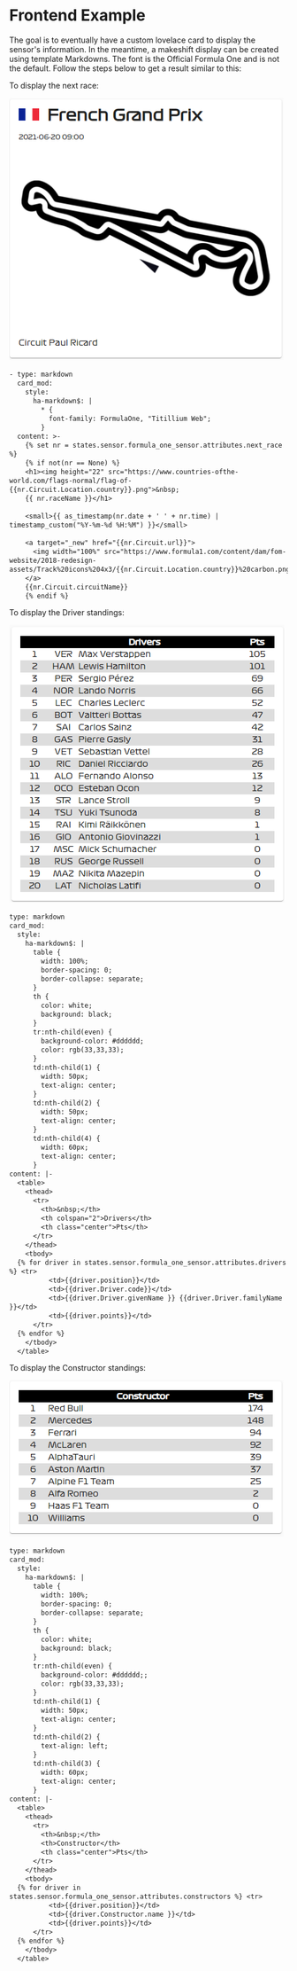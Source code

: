 # Frontend Example
The goal is to eventually have a custom lovelace card to display the sensor's information. In the meantime, a makeshift display can be created using template Markdowns.  The font is the Official Formula One and is not the default. Follow the steps below to get a result similar to this:

To display the next race:

![Next Race](./next_race.png) 
```
- type: markdown
  card_mod:
    style:
      ha-markdown$: |
        * {
          font-family: FormulaOne, "Titillium Web";
        }
  content: >-
    {% set nr = states.sensor.formula_one_sensor.attributes.next_race %}
    {% if not(nr == None) %} 
    <h1><img height="22" src="https://www.countries-ofthe-world.com/flags-normal/flag-of-{{nr.Circuit.Location.country}}.png">&nbsp;
    {{ nr.raceName }}</h1>

    <small>{{ as_timestamp(nr.date + ' ' + nr.time) | timestamp_custom("%Y-%m-%d %H:%M") }}</small>

    <a target="_new" href="{{nr.Circuit.url}}">
      <img width="100%" src="https://www.formula1.com/content/dam/fom-website/2018-redesign-assets/Track%20icons%204x3/{{nr.Circuit.Location.country}}%20carbon.png.transform/4col/image.png">
    </a>
    {{nr.Circuit.circuitName}}
    {% endif %}
```

To display the Driver standings:

![Driver standings](./driver_standings.png)
```
type: markdown
card_mod:
  style:
    ha-markdown$: |
      table {
        width: 100%;
        border-spacing: 0;
        border-collapse: separate;
      }
      th {
        color: white;
        background: black;
      }
      tr:nth-child(even) {
        background-color: #dddddd;
        color: rgb(33,33,33);
      }
      td:nth-child(1) {
        width: 50px;
        text-align: center;
      }
      td:nth-child(2) {
        width: 50px;
        text-align: center;
      }
      td:nth-child(4) {
        width: 60px;
        text-align: center;
      }
content: |-
  <table>
    <thead>
      <tr>
        <th>&nbsp;</th>
        <th colspan="2">Drivers</th>
        <th class="center">Pts</th>
      </tr>
    </thead>
    <tbody>
  {% for driver in states.sensor.formula_one_sensor.attributes.drivers %} <tr>
          <td>{{driver.position}}</td>
          <td>{{driver.Driver.code}}</td>
          <td>{{driver.Driver.givenName }} {{driver.Driver.familyName }}</td>
          <td>{{driver.points}}</td>
      </tr>
  {% endfor %}
    </tbody>
  </table>
```

To display the Constructor standings:

![Constructor standings](./constructor_standings.png)
```
type: markdown
card_mod:
  style:
    ha-markdown$: |
      table {
        width: 100%;
        border-spacing: 0;
        border-collapse: separate;
      }
      th {
        color: white;
        background: black;
      }
      tr:nth-child(even) {
        background-color: #dddddd;;
        color: rgb(33,33,33);
      }
      td:nth-child(1) {
        width: 50px;
        text-align: center;
      }
      td:nth-child(2) {
        text-align: left;
      }
      td:nth-child(3) {
        width: 60px;
        text-align: center;
      }
content: |-
  <table>
    <thead>
      <tr>
        <th>&nbsp;</th>
        <th>Constructor</th>
        <th class="center">Pts</th>
      </tr>
    </thead>
    <tbody>
  {% for driver in states.sensor.formula_one_sensor.attributes.constructors %} <tr>
          <td>{{driver.position}}</td>
          <td>{{driver.Constructor.name }}</td>
          <td>{{driver.points}}</td>
      </tr>
  {% endfor %}
    </tbody>
  </table>
```
